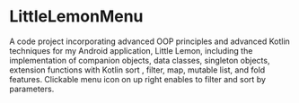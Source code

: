 # LittleLemonMenu
A code project incorporating advanced OOP principles and advanced Kotlin techniques for my Android application, Little Lemon, including the implementation of companion objects, data classes, singleton objects, extension functions with Kotlin sort , filter, map, mutable list, and fold features.
Clickable menu icon on up right enables to filter and sort by parameters.
